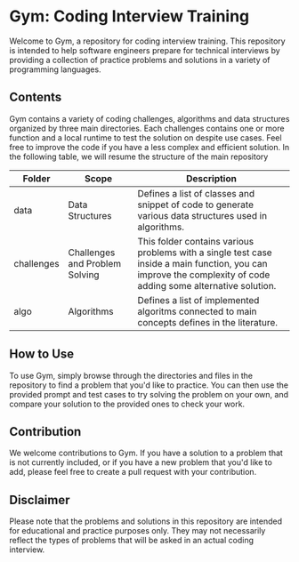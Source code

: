 # Gym: Coding Interview Training

Welcome to Gym, a repository for coding interview training. This repository is intended to help software engineers prepare for technical interviews by providing a collection of practice problems and solutions in a variety of programming languages.

## Contents

Gym contains a variety of coding challenges, algorithms and data structures organized by three main directories. Each challenges contains one or more function and a local runtime to test the solution on despite use cases. Feel free to improve the code if you have a less complex and efficient solution. 
In the following table, we will resume the structure of the main repository

| Folder | Scope | Description |
|----------|----------|----------|
| data | Data Structures | Defines a list of classes and snippet of code to generate various data structures used in algorithms. |
| challenges | Challenges and Problem Solving | This folder contains various problems with a single test case inside a main function, you can improve the complexity of code adding some alternative solution. |
| algo | Algorithms | Defines a list of implemented algoritms connected to main concepts defines in the literature. |

## How to Use

To use Gym, simply browse through the directories and files in the repository to find a problem that you'd like to practice. You can then use the provided prompt and test cases to try solving the problem on your own, and compare your solution to the provided ones to check your work.

## Contribution

We welcome contributions to Gym. If you have a solution to a problem that is not currently included, or if you have a new problem that you'd like to add, please feel free to create a pull request with your contribution.

## Disclaimer

Please note that the problems and solutions in this repository are intended for educational and practice purposes only. They may not necessarily reflect the types of problems that will be asked in an actual coding interview.
